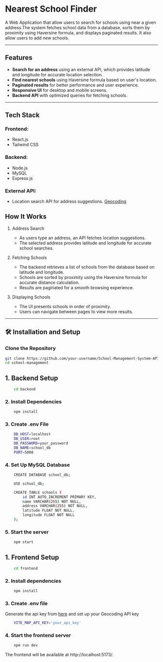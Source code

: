 # Nearest School Finder

A Web Application that allow users to search for schools using near a given address.The system fetches school data from a database, sorts them by proximity using Haversine formula, and displays paginated results. It also allow users to add new schools.

---

## Features

- **Search for an address** using an external API, which provides latitude and longitude for accurate location selection.
- **Find nearest schools** using Haversine formula based on user's location.
- **Paginated results** for better performance and user experience.
- **Responsive UI** for desktop and mobile screens.
- **Backend API** with optimized queries for fetching schools.

---

## Tech Stack

### **Frontend:**

- React.js
- Tailwind CSS

### **Backend:**

- Node.js
- MySQL
- Express.js

### **External API:**

- Location search API for address suggestions. [Geocoding](https://geocode.maps.co/)

## How It Works

1. Address Search

   - As users type an address, an API fetches location suggestions.
   - The selected address provides latitude and longitude for accurate school searches.

2. Fetching Schools

   - The backend retrieves a list of schools from the database based on latitude and longitude.
   - Schools are sorted by proximity using the Haversine formula for accurate distance calculation.
   - Results are paginated for a smooth browsing experience.

3. Displaying Schools
   - The UI presents schools in order of proximity.
   - Users can navigate between pages to view more results.

---

## 🛠️ Installation and Setup

### Clone the Repository

```bash
git clone https://github.com/your-username/School-Management-System-API.git
cd school-management
```

## 1. Backend Setup

```bash
    cd backend
```

### 2. Install Dependencies

```bash
    npm install
```

### 3. Create .env File

```bash
    DB_HOST=localhost
    DB_USER=root
    DB_PASSWORD=your_password
    DB_NAME=school_db
    PORT=5000
```

### 4. Set Up MySQL Database

```bash
    CREATE DATABASE school_db;

    USE school_db;

    CREATE TABLE schools (
        id INT AUTO_INCREMENT PRIMARY KEY,
        name VARCHAR(255) NOT NULL,
        address VARCHAR(255) NOT NULL,
        latitude FLOAT NOT NULL,
        longitude FLOAT NOT NULL
    );

```

### 5. Start the server

```bash
    npm start
```

## 1. Frontend Setup

```bash
    cd frontend
```

### 2. Install dependencies

```bash
    npm install
```

### 3. Create .env file

Generate the api key from [here](https://geocode.maps.co/) and set up your Geocoding API key

```bash
    VITE_MAP_API_KEY='your_api_key'
```

### 4. Start the frontend server

```bash
    npm run dev
```

The frontend will be available at http://localhost:5173/.
